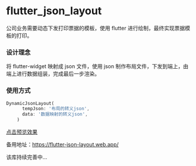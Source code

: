 # flutter_json_layout

公司业务需要动态下发打印票据的模板，使用 flutter 进行绘制，最终实现票据模板的打印。

### 设计理念

将 flutter-widget 映射成 json 文件，使用 json 制作布局文件，下发到端上，由端上进行数据组装，完成最后一步渲染。

### 使用方式
```dart
DynamicJsonLayout(
      tempJson: '布局的转义json',
      data: '数据映射的转义json',
    )
```

[点击预览效果](https://liyufengrex.github.io/flutter_json_layout_preview/)

备用地址：https://flutter-json-layout.web.app/

该库持续完善中...



